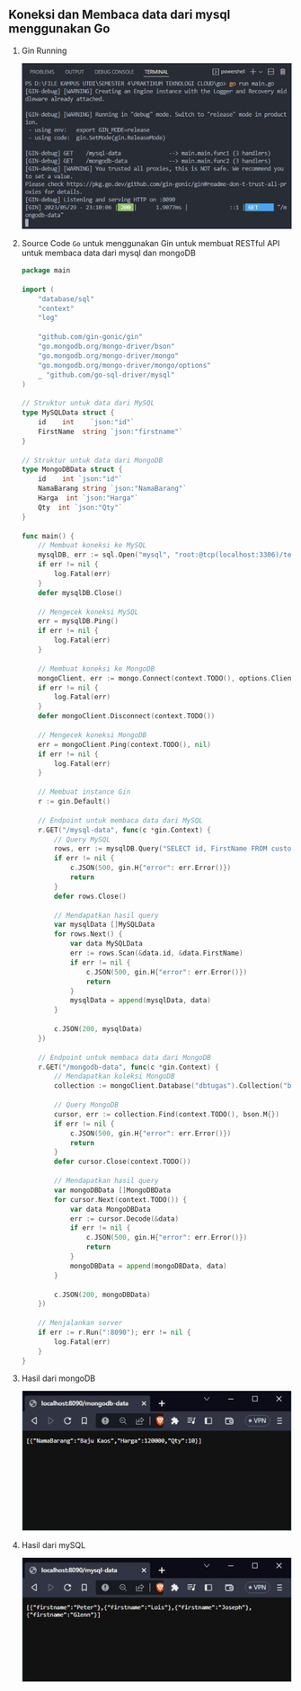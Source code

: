 ## Koneksi dan Membaca data dari mysql menggunakan Go


1. Gin Running

    <img src="https://github.com/brianbwnd06/tekn-cloud-computing/blob/master/minggu-06/gambar/gin-runing.jpg" width='600' />

2. Source Code ```Go``` untuk menggunakan Gin untuk membuat RESTful API untuk membaca data dari mysql dan mongoDB

    ```go
    package main

    import (
        "database/sql"
        "context"
        "log"

        "github.com/gin-gonic/gin"
        "go.mongodb.org/mongo-driver/bson"
        "go.mongodb.org/mongo-driver/mongo"
        "go.mongodb.org/mongo-driver/mongo/options"
        _ "github.com/go-sql-driver/mysql"
    )

    // Struktur untuk data dari MySQL
    type MySQLData struct {
        id    int    `json:"id"`
        FirstName  string `json:"firstname"`
    }

    // Struktur untuk data dari MongoDB
    type MongoDBData struct {
        id    int `json:"id"`
        NamaBarang string `json:"NamaBarang"`
        Harga  int `json:"Harga"`
        Qty  int `json:"Qty"`
    }

    func main() {
        // Membuat koneksi ke MySQL
        mysqlDB, err := sql.Open("mysql", "root:@tcp(localhost:3306)/tekweb")
        if err != nil {
            log.Fatal(err)
        }
        defer mysqlDB.Close()

        // Mengecek koneksi MySQL
        err = mysqlDB.Ping()
        if err != nil {
            log.Fatal(err)
        }

        // Membuat koneksi ke MongoDB
        mongoClient, err := mongo.Connect(context.TODO(), options.Client().ApplyURI("mongodb://localhost:27017"))
        if err != nil {
            log.Fatal(err)
        }
        defer mongoClient.Disconnect(context.TODO())

        // Mengecek koneksi MongoDB
        err = mongoClient.Ping(context.TODO(), nil)
        if err != nil {
            log.Fatal(err)
        }

        // Membuat instance Gin
        r := gin.Default()

        // Endpoint untuk membaca data dari MySQL
        r.GET("/mysql-data", func(c *gin.Context) {
            // Query MySQL
            rows, err := mysqlDB.Query("SELECT id, FirstName FROM customers")
            if err != nil {
                c.JSON(500, gin.H{"error": err.Error()})
                return
            }
            defer rows.Close()

            // Mendapatkan hasil query
            var mysqlData []MySQLData
            for rows.Next() {
                var data MySQLData
                err := rows.Scan(&data.id, &data.FirstName)
                if err != nil {
                    c.JSON(500, gin.H{"error": err.Error()})
                    return
                }
                mysqlData = append(mysqlData, data)
            }

            c.JSON(200, mysqlData)
        })

        // Endpoint untuk membaca data dari MongoDB
        r.GET("/mongodb-data", func(c *gin.Context) {
            // Mendapatkan koleksi MongoDB
            collection := mongoClient.Database("dbtugas").Collection("barang")

            // Query MongoDB
            cursor, err := collection.Find(context.TODO(), bson.M{})
            if err != nil {
                c.JSON(500, gin.H{"error": err.Error()})
                return
            }
            defer cursor.Close(context.TODO())

            // Mendapatkan hasil query
            var mongoDBData []MongoDBData
            for cursor.Next(context.TODO()) {
                var data MongoDBData
                err := cursor.Decode(&data)
                if err != nil {
                    c.JSON(500, gin.H{"error": err.Error()})
                    return
                }
                mongoDBData = append(mongoDBData, data)
            }

            c.JSON(200, mongoDBData)
        })

        // Menjalankan server
        if err := r.Run(":8090"); err != nil {
            log.Fatal(err)
        }
    }


    ```

3. Hasil dari mongoDB

    <img src="https://github.com/brianbwnd06/tekn-cloud-computing/blob/master/minggu-06/gambar/gin-mongodb-hasil.jpg" width='600' />

4. Hasil dari mySQL

    <img src="https://github.com/brianbwnd06/tekn-cloud-computing/blob/master/minggu-06/gambar/gin-mysql-hasil.jpg" width='600' />


